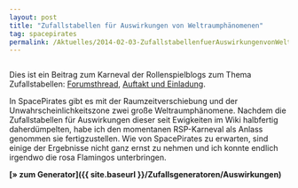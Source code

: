 ```yaml
---
layout: post
title: "Zufallstabellen für Auswirkungen von Weltraumphänomenen"
tag: spacepirates
permalink: /Aktuelles/2014-02-03-ZufallstabellenfuerAuswirkungenvonWeltraumphaenomenen
---
```


<img alt="" class="floatleft" src="{{ site.baseurl }}/assets/pics/jcgames/gallery/diverse/tn2/rspkarneval.png" />

Dies ist ein Beitrag zum Karneval der Rollenspielblogs zum Thema Zufallstabellen: [Forumsthread](http://forum.rsp-blogs.de/rsp-karneval/zufallstabellen-%28februar-2014%29/), [Auftakt und Einladung](http://greifenklaue.wordpress.com/2014/02/02/rsp-blog-karneval-auftakt-und-einladung-zufallstabellen/).

In SpacePirates gibt es mit der Raumzeitverschiebung und der Unwahrscheinlichkeitszone zwei große Weltraumphänomene. Nachdem die Zufallstabellen für Auswirkungen dieser seit Ewigkeiten im Wiki halbfertig daherdümpelten, habe ich den momentanen RSP-Karneval als Anlass genommen sie fertigzustellen. Wie von SpacePirates zu erwarten, sind einige der Ergebnisse nicht ganz ernst zu nehmen und ich konnte endlich irgendwo die rosa Flamingos unterbringen.

**[&raquo; zum Generator]({{ site.baseurl }}/Zufallsgeneratoren/Auswirkungen)**


